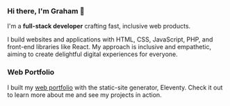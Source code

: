 ### Hi there, I'm Graham 👋

I'm a **full-stack developer** crafting fast, inclusive web products. 

I build websites and applications with HTML, CSS, JavaScript, PHP, and front-end libraries like React. My approach is inclusive and empathetic, aiming to create delightful digital experiences for everyone.

### Web Portfolio

I built my [web portfolio](https://grahamhagenah.com) with the static-site generator, Eleventy. Check it out to learn more about me and see my projects in action.



<!--
**grahamhagenah/grahamhagenah** is a ✨ _special_ ✨ repository because its `README.md` (this file) appears on your GitHub profile.

Here are some ideas to get you started:

- 🔭 I’m currently working on ...
- 🌱 I’m currently learning ...
- 👯 I’m looking to collaborate on ...
- 🤔 I’m looking for help with ...
- 💬 Ask me about ...
- 📫 How to reach me: ...
- 😄 Pronouns: ...
- ⚡ Fun fact: ...
-->
